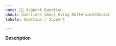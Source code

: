 ```yaml
---
name: 👩‍🏫 Support Question
about: Questions about using RollerworksSearch
labels: Question / Support 

---
```


**Description**
<!-- A clear and concise description of the problem. Also include what you tried, and any code
snipptets if you have them. 

Please be patient, it may take some to get a response. Thanks.

Please also note that this project is released with a Contributor Code of Conduct.
By participating in this project you agree to abide by its terms.
The Code of Conduct can be found at https://github.com/rollerworks/contributing/blob/master/CODE_OF_CONDUCT.md.
-->
